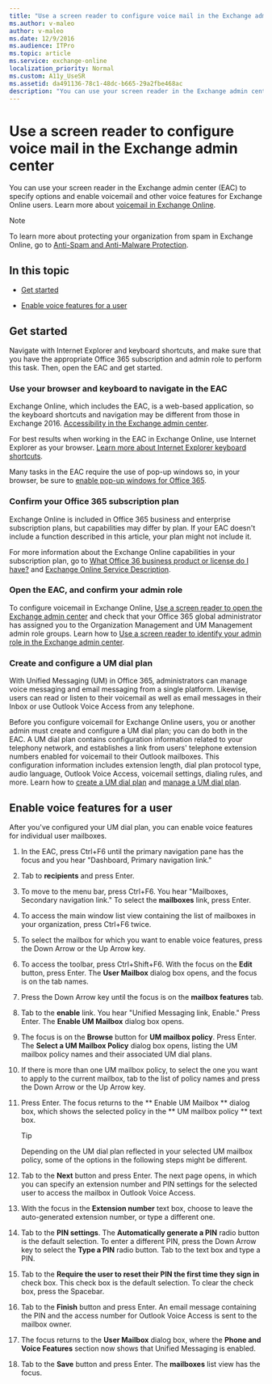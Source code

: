 ```yaml
---
title: "Use a screen reader to configure voice mail in the Exchange admin center"
ms.author: v-maleo
author: v-maleo
ms.date: 12/9/2016
ms.audience: ITPro
ms.topic: article
ms.service: exchange-online
localization_priority: Normal
ms.custom: A11y_UseSR
ms.assetid: da491136-78c1-48dc-b665-29a2fbe468ac
description: "You can use your screen reader in the Exchange admin center (EAC) to specify options and enable voicemail and other voice features for Exchange Online users. Learn more about voicemail in Exchange Online."
---
```


# Use a screen reader to configure voice mail in the Exchange admin center

You can use your screen reader in the Exchange admin center (EAC) to specify options and enable voicemail and other voice features for Exchange Online users. Learn more about [voicemail in Exchange Online](https://go.microsoft.com/fwlink/?LinkId=798792). 
  
> [!NOTE]
> To learn more about protecting your organization from spam in Exchange Online, go to [Anti-Spam and Anti-Malware Protection](http://technet.microsoft.com/library/07d0f42d-2adc-48bf-b07f-189a560d365b.aspx). 
  
## In this topic

- [Get started](use-screen-reader-to-export-and-review-audit-logs-in-exchange-admin-center.md#BKMK_getstarted)
    
- [Enable voice features for a user](use-screen-reader-to-configure-voice-mail-in-exchange-admin-center.md#BKMK_voicefeatures)
    
## Get started
<a name="BKMK_getstarted"> </a>

Navigate with Internet Explorer and keyboard shortcuts, and make sure that you have the appropriate Office 365 subscription and admin role to perform this task. Then, open the EAC and get started.
  
### Use your browser and keyboard to navigate in the EAC

Exchange Online, which includes the EAC, is a web-based application, so the keyboard shortcuts and navigation may be different from those in Exchange 2016. [Accessibility in the Exchange admin center](accessibility-in-exchange-admin-center.md).
  
For best results when working in the EAC in Exchange Online, use Internet Explorer as your browser. [Learn more about Internet Explorer keyboard shortcuts](https://go.microsoft.com/fwlink/?LinkID=787614).
  
Many tasks in the EAC require the use of pop-up windows so, in your browser, be sure to [enable pop-up windows for Office 365](https://go.microsoft.com/fwlink/?LinkID=317550).
  
### Confirm your Office 365 subscription plan

Exchange Online is included in Office 365 business and enterprise subscription plans, but capabilities may differ by plan. If your EAC doesn't include a function described in this article, your plan might not include it.
  
For more information about the Exchange Online capabilities in your subscription plan, go to [What Office 36 business product or license do I have?](https://go.microsoft.com/fwlink/?LinkID=797552) and [Exchange Online Service Description](https://go.microsoft.com/fwlink/?LinkID=797553).
  
### Open the EAC, and confirm your admin role

To configure voicemail in Exchange Online, [Use a screen reader to open the Exchange admin center](use-screen-reader-to-open-exchange-admin-center.md) and check that your Office 365 global administrator has assigned you to the Organization Management and UM Management admin role groups. Learn how to [Use a screen reader to identify your admin role in the Exchange admin center](use-screen-reader-to-identify-admin-role-in-exchange-admin-center.md).
  
### Create and configure a UM dial plan

With Unified Messaging (UM) in Office 365, administrators can manage voice messaging and email messaging from a single platform. Likewise, users can read or listen to their voicemail as well as email messages in their Inbox or use Outlook Voice Access from any telephone.
  
Before you configure voicemail for Exchange Online users, you or another admin must create and configure a UM dial plan; you can do both in the EAC. A UM dial plan contains configuration information related to your telephony network, and establishes a link from users' telephone extension numbers enabled for voicemail to their Outlook mailboxes. This configuration information includes extension length, dial plan protocol type, audio language, Outlook Voice Access, voicemail settings, dialing rules, and more. Learn how to [create a UM dial plan](https://go.microsoft.com/fwlink/?LinkId=798793) and [manage a UM dial plan](https://go.microsoft.com/fwlink/?LinkId=798794).
  
## Enable voice features for a user
<a name="BKMK_voicefeatures"> </a>

After you've configured your UM dial plan, you can enable voice features for individual user mailboxes.
  
1. In the EAC, press Ctrl+F6 until the primary navigation pane has the focus and you hear "Dashboard, Primary navigation link."
    
2. Tab to **recipients** and press Enter. 
    
3. To move to the menu bar, press Ctrl+F6. You hear "Mailboxes, Secondary navigation link." To select the **mailboxes** link, press Enter. 
    
4. To access the main window list view containing the list of mailboxes in your organization, press Ctrl+F6 twice. 
    
5. To select the mailbox for which you want to enable voice features, press the Down Arrow or the Up Arrow key.
    
6. To access the toolbar, press Ctrl+Shift+F6. With the focus on the **Edit** button, press Enter. The **User Mailbox** dialog box opens, and the focus is on the tab names. 
    
7. Press the Down Arrow key until the focus is on the **mailbox features** tab. 
    
8. Tab to the **enable** link. You hear "Unified Messaging link, Enable." Press Enter. The **Enable UM Mailbox** dialog box opens. 
    
9. The focus is on the **Browse** button for **UM mailbox policy**. Press Enter. The **Select a UM Mailbox Policy** dialog box opens, listing the UM mailbox policy names and their associated UM dial plans. 
    
10. If there is more than one UM mailbox policy, to select the one you want to apply to the current mailbox, tab to the list of policy names and press the Down Arrow or the Up Arrow key. 
    
11. Press Enter. The focus returns to the ** Enable UM Mailbox ** dialog box, which shows the selected policy in the ** UM mailbox policy ** text box. 
    
    > [!TIP]
    > Depending on the UM dial plan reflected in your selected UM mailbox policy, some of the options in the following steps might be different. 
  
12. Tab to the **Next** button and press Enter. The next page opens, in which you can specify an extension number and PIN settings for the selected user to access the mailbox in Outlook Voice Access. 
    
13. With the focus in the **Extension number** text box, choose to leave the auto-generated extension number, or type a different one. 
    
14. Tab to the **PIN settings**. The **Automatically generate a PIN** radio button is the default selection. To enter a different PIN, press the Down Arrow key to select the **Type a PIN** radio button. Tab to the text box and type a PIN. 
    
15. Tab to the **Require the user to reset their PIN the first time they sign in** check box. This check box is the default selection. To clear the check box, press the Spacebar. 
    
16. Tab to the **Finish** button and press Enter. An email message containing the PIN and the access number for Outlook Voice Access is sent to the mailbox owner. 
    
17. The focus returns to the **User Mailbox** dialog box, where the **Phone and Voice Features** section now shows that Unified Messaging is enabled. 
    
18. Tab to the **Save** button and press Enter. The **mailboxes** list view has the focus. 
    

